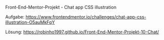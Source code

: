 Front-End-Mentor-Projekt - Chat app CSS illustration

Aufgabe:
https://www.frontendmentor.io/challenges/chat-app-css-illustration-O5auMkFqY

Lösung:
https://robinho1997.github.io/Front-End-Mentor-Projekt-10-Chat/
